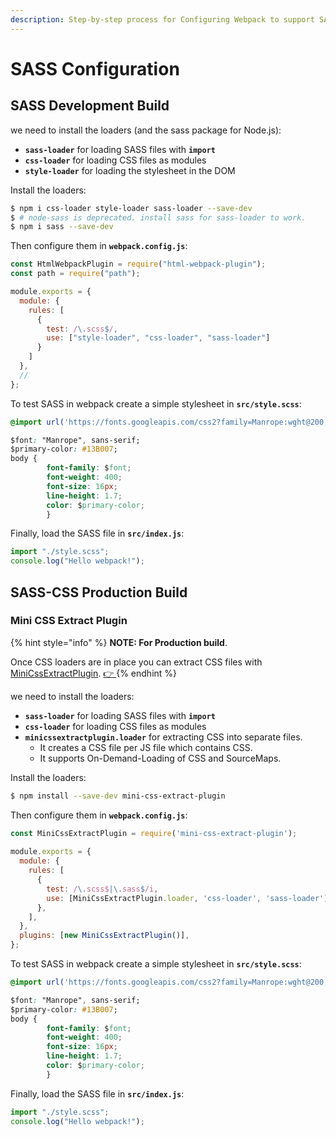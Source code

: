 ```yaml
---
description: Step-by-step process for Configuring Webpack to support SASS in JS
---
```


# SASS Configuration

## SASS Development Build

we need to install the loaders \(and the sass package for Node.js\):

* **`sass-loader`** for loading SASS files with **`import`**
* **`css-loader`** for loading CSS files as modules
* **`style-loader`** for loading the stylesheet in the DOM

Install the loaders:

```bash
$ npm i css-loader style-loader sass-loader --save-dev
$ # node-sass is deprecated. install sass for sass-loader to work.
$ npm i sass --save-dev
```

 Then configure them in **`webpack.config.js`**:

```javascript
const HtmlWebpackPlugin = require("html-webpack-plugin");
const path = require("path");

module.exports = {
  module: {
    rules: [
      {
        test: /\.scss$/,
        use: ["style-loader", "css-loader", "sass-loader"]
      }
    ]
  },
  //
};
```

 To test SASS in webpack create a simple stylesheet in **`src/style.scss`**:

```css
@import url('https://fonts.googleapis.com/css2?family=Manrope:wght@200;300;400;500;600;700;800&display=swap');

$font: "Manrope", sans-serif;
$primary-color: #13B007;
body { 
        font-family: $font;
        font-weight: 400;
        font-size: 16px;
        line-height: 1.7;
        color: $primary-color;
        }

```

Finally, load the SASS file in **`src/index.js`**:

```javascript
import "./style.scss";
console.log("Hello webpack!");
```

## SASS-CSS Production Build

### Mini CSS Extract Plugin

{% hint style="info" %}
**NOTE: For Production build**.

 Once CSS loaders are in place you can extract CSS files with [MiniCssExtractPlugin](https://webpack.js.org/plugins/mini-css-extract-plugin/). [👉 ](https://www.npmjs.com/package/mini-css-extract-plugin)
{% endhint %}

we need to install the loaders:

* **`sass-loader`** for loading SASS files with **`import`**
* **`css-loader`** for loading CSS files as modules
* **`minicssextractplugin.loader`**  for extracting CSS into separate files. 
  * It creates a CSS file per JS file which contains CSS.
  * It supports On-Demand-Loading of CSS and SourceMaps.

Install the loaders:

```bash
$ npm install --save-dev mini-css-extract-plugin
```

Then configure them in **`webpack.config.js`**:

```javascript
const MiniCssExtractPlugin = require('mini-css-extract-plugin');
 
module.exports = {
  module: {
    rules: [
      {
        test: /\.scss$|\.sass$/i,
        use: [MiniCssExtractPlugin.loader, 'css-loader', 'sass-loader'],
      },
    ],
  },
  plugins: [new MiniCssExtractPlugin()],
};
```

To test SASS in webpack create a simple stylesheet in **`src/style.scss`**:

```css
@import url('https://fonts.googleapis.com/css2?family=Manrope:wght@200;300;400;500;600;700;800&display=swap');

$font: "Manrope", sans-serif;
$primary-color: #13B007;
body { 
        font-family: $font;
        font-weight: 400;
        font-size: 16px;
        line-height: 1.7;
        color: $primary-color;
        }

```

Finally, load the SASS file in **`src/index.js`**:

```javascript
import "./style.scss";
console.log("Hello webpack!");
```

